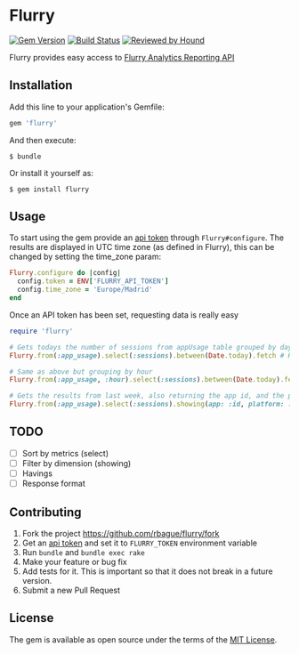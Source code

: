 # Flurry
[![Gem Version](https://badge.fury.io/rb/flurry.svg)](https://badge.fury.io/rb/flurry)
[![Build Status](https://travis-ci.org/rbague/flurry.svg?branch=master)](https://travis-ci.org/rbague/flurry)
[![Reviewed by Hound](https://img.shields.io/badge/Reviewed_by-Hound-8E64B0.svg)](https://houndci.com)

Flurry provides easy access to [Flurry Analytics Reporting API](https://developer.yahoo.com/flurry/docs/api/code/analyticsapi/)

## Installation

Add this line to your application's Gemfile:

```ruby
gem 'flurry'
```

And then execute:

    $ bundle

Or install it yourself as:

    $ gem install flurry

## Usage

To start using the gem provide an [api token] through `Flurry#configure`.
The results are displayed in UTC time zone (as defined in Flurry), this can be changed by setting the time_zone param:
```ruby
Flurry.configure do |config|
  config.token = ENV['FLURRY_API_TOKEN']
  config.time_zone = 'Europe/Madrid'
end
```

Once an API token has been set, requesting data is really easy
```ruby
require 'flurry'

# Gets todays the number of sessions from appUsage table grouped by day (default)
Flurry.from(:app_usage).select(:sessions).between(Date.today).fetch # HTTP::Response

# Same as above but grouping by hour
Flurry.from(:app_usage, :hour).select(:sessions).between(Date.today).fetch # HTTP::Response

# Gets the results from last week, also returning the app id, and the platform name (showing accepts an array as the key values)
Flurry.from(:app_usage).select(:sessions).showing(app: :id, platform: :name).between(Date.today - 7, Date.today).fetch
```

## TODO

- [ ] Sort by metrics (select)
- [ ] Filter by dimension (showing)
- [ ] Havings
- [ ] Response format

## Contributing

1. Fork the project https://github.com/rbague/flurry/fork
2. Get an [api token] and set it to `FLURRY_TOKEN` environment variable
3. Run `bundle` and `bundle exec rake`
4. Make your feature or bug fix
5. Add tests for it. This is important so that it does not break in a future version.
6. Submit a new Pull Request

## License

The gem is available as open source under the terms of the [MIT License](https://opensource.org/licenses/MIT).

[api token]: https://developer.yahoo.com/flurry/docs/api/code/apptoken/
